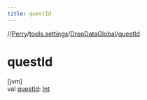 ```yaml
---
title: questId
---
```

//[Perry](../../../index.html)/[tools.settings](../index.html)/[DropDataGlobal](index.html)/[questId](quest-id.html)



# questId



[jvm]\
val [questId](quest-id.html): [Int](https://kotlinlang.org/api/latest/jvm/stdlib/kotlin/-int/index.html)




